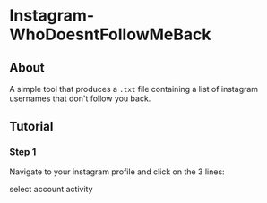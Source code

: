 # Instagram- WhoDoesntFollowMeBack

## About
A simple tool that produces a `.txt` file containing a list of instagram usernames that don't follow you back.

## Tutorial

### Step 1

Navigate to your instagram profile and click on the 3 lines:

 select account activity

